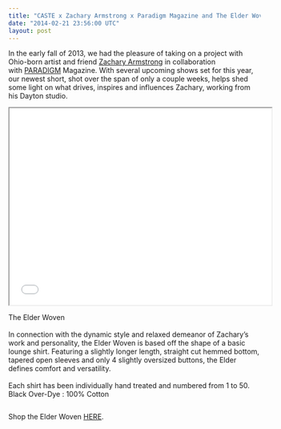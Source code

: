 ```yaml
---
title: "CASTE x Zachary Armstrong x Paradigm Magazine and The Elder Woven"
date: "2014-02-21 23:56:00 UTC"
layout: post
---
```


<p>In the early fall of 2013, we had the pleasure of taking on a project with Ohio-born artist and friend <a href="http://zacharyarmstrong.co">Zachary Armstrong</a> in collaboration with&nbsp;<a href="http://www.paradigmmagazine.com">PARADIGM</a> Magazine. With several upcoming shows set for this year, our newest short, shot over the span of only a couple weeks, helps shed some light on what drives, inspires and influences Zachary, working from his Dayton studio.</p>

<p><iframe allowfullscreen="" height="393" mozallowfullscreen="" src="//player.vimeo.com/video/86785302" webkitallowfullscreen="" width="524"></iframe></p>

<p>The Elder Woven<br />
&nbsp;<br />
In connection with the dynamic style and relaxed demeanor of Zachary&rsquo;s work and personality, the Elder Woven is based off the shape of a basic lounge&nbsp;shirt. Featuring a slightly longer length, straight cut hemmed bottom, tapered open sleeves and only 4 slightly oversized buttons, the Elder defines comfort and versatility.&nbsp;<br />
&nbsp;<br />
Each&nbsp;shirt&nbsp;has been individually hand treated and numbered from 1 to 50. Black Over-Dye : 100% Cotton</p>

<p><img alt="" data-rich-file-id="7" src="http://s3.amazonaws.com/caste-server-production/rich/rich_files/rich_files/7/blog/ztt-7020.jpg" /><img alt="" data-rich-file-id="8" src="http://s3.amazonaws.com/caste-server-production/rich/rich_files/rich_files/8/blog/ztt-6892.jpg" /><img alt="" data-rich-file-id="9" src="http://s3.amazonaws.com/caste-server-production/rich/rich_files/rich_files/9/blog/ztt-6830.jpg" /></p>

<p>Shop the Elder Woven <a href="http://store.castequality.com">HERE</a>.&nbsp;</p>

<p><a href="http://store.castequality.com"><img alt="" data-rich-file-id="10" src="http://s3.amazonaws.com/caste-server-production/rich/rich_files/rich_files/10/blog/ztt-7334.jpg" /></a></p>

